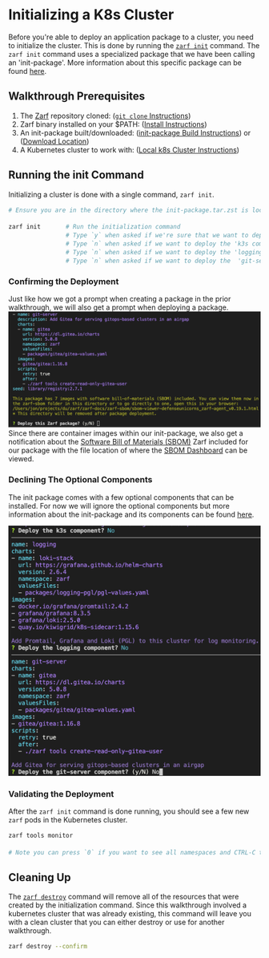 # Initializing a K8s Cluster
<!-- TODO: Is this ok to say if it's true 99% of the time? -->
Before you're able to deploy an application package to a cluster, you need to initialize the cluster. This is done by running the [`zarf init`](../4-user-guide/1-the-zarf-cli/100-cli-commands/zarf_init.md) command. The `zarf init` command uses a specialized package that we have been calling an 'init-package'. More information about this specific package can be found [here](../4-user-guide/2-zarf-packages/3-the-zarf-init-package.md).

## Walkthrough Prerequisites

1. The [Zarf](https://github.com/defenseunicorns/zarf) repository cloned: ([`git clone` Instructions](https://docs.github.com/en/repositories/creating-and-managing-repositories/cloning-a-repository))
1. Zarf binary installed on your $PATH: ([Install Instructions](../3-getting-started.md#installing-zarf))
1. An init-package built/downloaded: ([init-package Build Instructions](./0-using-zarf-package-create.md)) or ([Download Location](https://github.com/defenseunicorns/zarf/releases))
1. A Kubernetes cluster to work with: ([Local k8s Cluster Instructions](./#setting-up-a-local-kubernetes-cluster))

## Running the init Command
<!-- TODO: Should add a note about user/pass combos that get printed out when done (and how to get those values again later) -->
Initializing a cluster is done with a single command, `zarf init`.

```bash
# Ensure you are in the directory where the init-package.tar.zst is located

zarf init       # Run the initialization command
                # Type `y` when asked if we're sure that we want to deploy the package and hit enter
                # Type `n` when asked if we want to deploy the 'k3s component' and hit enter
                # Type `n` when asked if we want to deploy the 'logging component' and hit enter (optional)
                # Type `n` when asked if we want to deploy the  'git-server component' and hit enter (optional)
```

### Confirming the Deployment

Just like how we got a prompt when creating a package in the prior walkthrough, we will also get a prompt when deploying a package.
![Confirm Package Deploy](../.images/walkthroughs/package_deploy_confirm.png)
Since there are container images within our init-package, we also get a notification about the [Software Bill of Materials (SBOM)](https://www.ntia.gov/SBOM) Zarf included for our package with the file location of where the [SBOM Dashboard](../7-dashboard-ui/1-sbom-dashboard.md) can be viewed.

### Declining The Optional Components

The init package comes with a few optional components that can be installed. For now we will ignore the optional components but more information about the init-package and its components can be found [here](../4-user-guide/2-zarf-packages/3-the-zarf-init-package.md).

![Optional init Components](../.images/walkthroughs/optional_init_comonents.png)

### Validating the Deployment
<!-- TODO: Would a screenshot be helpful here? -->
After the `zarf init` command is done running, you should see a few new `zarf` pods in the Kubernetes cluster.

```bash
zarf tools monitor

# Note you can press `0` if you want to see all namespaces and CTRL-C to exit
```

## Cleaning Up

The [`zarf destroy`](../4-user-guide/1-the-zarf-cli/100-cli-commands/zarf_destroy.md) command will remove all of the resources that were created by the initialization command. Since this walkthrough involved a kubernetes cluster that was already existing, this command will leave you with a clean cluster that you can either destroy or use for another walkthrough.

```bash
zarf destroy --confirm
```
